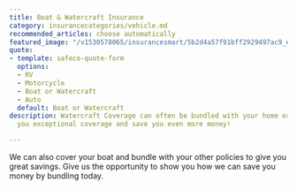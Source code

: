 ```yaml
---
title: Boat & Watercraft Insurance
category: insurancecategories/vehicle.md
recommended_articles: choose automatically
featured_image: "/v1530578065/insurancesmart/5b2d4a57f91bff2929497ac9_eric-ward-346232-unsplash%20%281%29.jpg"
quote:
- template: safeco-quote-form
  options:
  - RV
  - Motorcycle
  - Boat or Watercraft
  - Auto
  default: Boat or Watercraft
description: Watercraft Coverage can often be bundled with your home or auto to give
  you exceptional coverage and save you even more money!

---
```

We can also cover your boat and bundle with your other policies to  give you great savings.   Give us the opportunity to show you how we can save you money by bundling today.